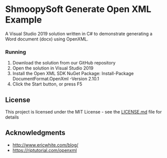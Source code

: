 # ShmoopySoft Generate Open XML Example

A Visual Studio 2019 solution written in C# to demonstrate generating a Word document (docx) using OpenXML.

### Running

1. Download the solution from our GitHub repository
2. Open the solution in Visual Studio 2019
3. Install the Open XML SDK NuGet Package: Install-Package DocumentFormat.OpenXml -Version 2.10.1
4. Click the Start button, or press F5

## License

This project is licensed under the MIT License - see the [LICENSE.md](LICENSE.md) file for details

## Acknowledgments

* http://www.ericwhite.com/blog/
* https://riptutorial.com/openxml
